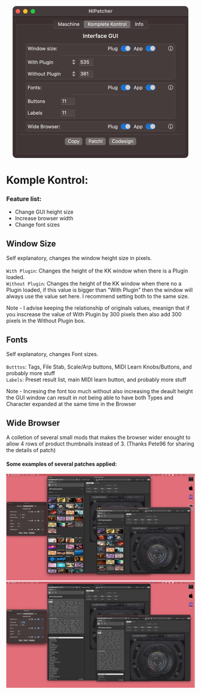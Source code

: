 
<p align="center">
<img src="https://github.com/d1One/NIPatcher/blob/main/Images/NIPatcher_KK.png" width="470">
</p>

# Komple Kontrol:

### Feature list:
- Change GUI height size
- Increase browser width
- Change font sizes

## Window Size
Self explanatory, changes the window height size in pixels.<br>
<br>
`With Plugin`: Changes the height of the KK window when there is a Plugin loaded.<br>
`Without Plugin`: Changes the height of the KK window when there no a Plugin loaded, if this value is bigger than "With Plugin" then the window will always use the value set here. I recommend setting both to the same size.<br>

Note - I advise keeping the relationship of originals values, meanign that if you inscrease the value of With Plugin by 300 pixels then also add 300 pixels in the Without Plugin box.<br>

## Fonts
Self explanatory, changes Font sizes.<br>
<br>
`Butttos`: Tags, File Stab, Scale/Arp buttons, MIDI Learn Knobs/Buttons, and probably more stuff<br>
`Labels`: Preset result list, main MIDI learn button, and probably more stuff<br>

Note - Incresing the font too much without also increasing the deault height the GUI window can result in not being able to have both Types and Character expanded at the same time in the Browser<br>

## Wide Browser
A colletion of several small mods that makes the browser wider enought to allow 4 rows of product thumbnails instead of 3. (Thanks Pete96 for sharing the details of patch)

#### Some examples of several patches applied:
![KK Example](https://github.com/d1One/NIPatcher/blob/main/Images/Example_01.png)
![KK Example 2](https://github.com/d1One/NIPatcher/blob/main/Images/Example_02.png)
